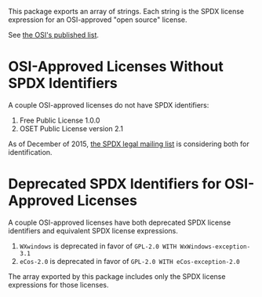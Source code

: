 This package exports an array of strings. Each string is the SPDX license expression for an OSI-approved "open source" license.

See [the OSI's published list](https://opensource.org/licenses/alphabetical).

# OSI-Approved Licenses Without SPDX Identifiers

A couple OSI-approved licenses do not have SPDX identifiers:

1. Free Public License 1.0.0
2. OSET Public License version 2.1

As of December of 2015, [the SPDX legal mailing list](https://lists.spdx.org/pipermail/spdx-legal/) is considering both for identification.

# Deprecated SPDX Identifiers for OSI-Approved Licenses

A couple OSI-approved licenses have both deprecated SPDX license identifiers and equivalent SPDX license expressions.

1. `WXwindows` is deprecated in favor of `GPL-2.0 WITH WxWindows-exception-3.1`
2. `eCos-2.0` is deprecated in favor of `GPL-2.0 WITH eCos-exception-2.0`

The array exported by this package includes only the SPDX license expressions for those licenses.
